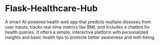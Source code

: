 # Flask-Healthcare-Hub
A smart AI-powered health web app that predicts multiple diseases from user inputs, tracks real-time metrics like BMI, and includes a chatbot for health queries. It offers a simple, interactive platform with personalized insights and basic health tips to promote better awareness and well-being.

